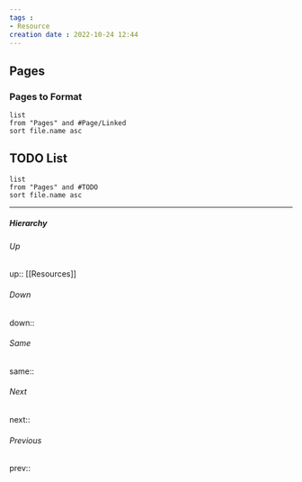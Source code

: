 ```yaml
---
tags :
- Resource
creation date : 2022-10-24 12:44 
---
```


## Pages
### Pages to Format
```dataview
list
from "Pages" and #Page/Linked
sort file.name asc
```

## TODO List
```dataview
list
from "Pages" and #TODO
sort file.name asc
```

---
##### Hierarchy
###### Up
up:: [[Resources]]
###### Down
down:: 
###### Same
same:: 
###### Next
next:: 
###### Previous
prev:: 